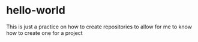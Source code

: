 # hello-world
This is just a practice on how to create repositories to allow for me to know how to create one for a project
